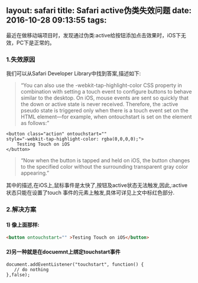 layout: safari
title: Safari active伪类失效问题
date: 2016-10-28 09:13:55
tags:
---
最近在做移动端项目时，发现通过伪类:active给按钮添加点击效果时，iOS下无效，PC下是正常的。
### 1.失效原因
我们可以从Safari Developer Library中找到答案,描述如下:
> “You can also use the -webkit-tap-highlight-color CSS property in combination with setting a touch event to configure buttons to behave similar to the desktop. On iOS, mouse events are sent so quickly that the down or active state is never received. Therefore, the :active pseudo state is triggered only when there is a touch event set on the HTML element—for example, when ontouchstart is set on the element as follows:”
```
<button class="action" ontouchstart=""  
style="-webkit-tap-highlight-color: rgba(0,0,0,0);">  
    Testing Touch on iOS
</button>
```
> “Now when the button is tapped and held on iOS, the button changes to the specified color without the surrounding transparent gray color appearing.”

其中的描述,在iOS上,鼠标事件是太快了,按钮及active状态无法触发,因此,:active状态只能在设置了touch 事件的元素上触发,具体可详见上文中标红色部分.

### 2.解决方案
#### 1) 像上面那样:
```html
<button ontouchstart="" >Testing Touch on iOS</button>
```
#### 2)另一种就是在docuemnt上绑定touchstart事件
```
document.addEventListener("touchstart", function() {
   // do nothing
},false);
```
